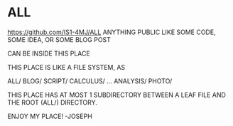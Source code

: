 # ALL

https://github.com/IS1-4MJ/ALL
ANYTHING PUBLIC
LIKE SOME CODE, SOME IDEA, OR SOME BLOG POST

CAN BE INSIDE THIS PLACE

 THIS PLACE IS LIKE A FILE SYSTEM, AS

 ALL/
   BLOG/
   SCRIPT/
   CALCULUS/
   ...
   ANALYSIS/
   PHOTO/ 

   THIS PLACE HAS AT MOST 1 SUBDIRECTORY BETWEEN A LEAF FILE AND THE ROOT (ALL/) DIRECTORY.

 ENJOY MY PLACE!
   -JOSEPH
